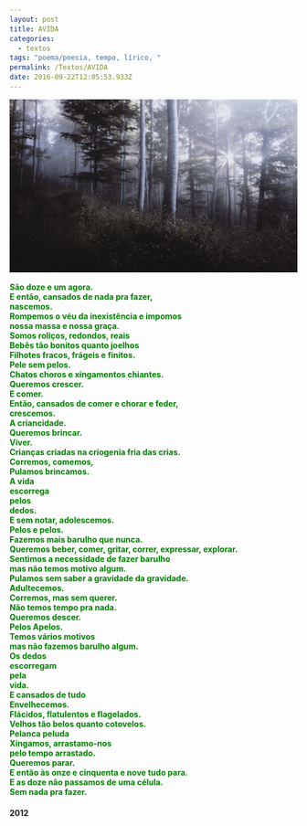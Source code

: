 ```yaml
---
layout: post
title: AVIDA
categories:
  - textos
tags: "poema/poesia, tempo, lírico, "
permalink: /Textos/AVIDA
date: 2016-09-22T12:05:53.933Z
---
```

![](/images/uploads/1_zjkegga9iwuiwxqtsbeqrq.jpeg)


<div style="color:green"><strong>
São doze e um agora.<br/>
E então, cansados de nada pra fazer,<br/>
nascemos.<br/>
Rompemos o véu da inexistência e impomos<br/>
nossa massa e nossa graça.<br/>
Somos roliços, redondos, reais<br/>
Bebês tão bonitos quanto joelhos<br/>
Filhotes fracos, frágeis e finitos.<br/>
Pele sem pelos.<br/>
Chatos choros e xingamentos chiantes.<br/>
Queremos crescer.<br/>
E comer.<br/>
Então, cansados de comer e chorar e feder,<br/>
crescemos.<br/>
A criancidade.<br/>
Queremos brincar.<br/>
Viver.<br/>
Crianças criadas na criogenia fria das crias.<br/>
Corremos, comemos,<br/>
Pulamos brincamos.<br/>
A vida<br/>
escorrega<br/>
pelos<br/>
dedos.<br/>
E sem notar, adolescemos.<br/>
Pelos e pelos.<br/>
Fazemos mais barulho que nunca.<br/>
Queremos beber, comer, gritar, correr, expressar, explorar.<br/>
Sentimos a necessidade de fazer barulho<br/>
mas não temos motivo algum.<br/>
Pulamos sem saber a gravidade da gravidade.<br/>
Adultecemos.<br/>
Corremos, mas sem querer.<br/>
Não temos tempo pra nada.<br/>
Queremos descer.<br/>
Pelos Apelos.<br/>
Temos vários motivos<br/>
mas não fazemos barulho algum.<br/>
Os dedos<br/>
escorregam<br/>
pela<br/>
vida.<br/>
E cansados de tudo<br/>
Envelhecemos.<br/>
Flácidos, flatulentos e flagelados.<br/>
Velhos tão belos quanto cotovelos.<br/>
Pelanca peluda<br/>
Xingamos, arrastamo-nos<br/>
pelo tempo arrastado.<br/>
Queremos parar.<br/>
E então às onze e cinquenta e nove tudo para.<br/>
E as doze não passamos de uma célula.<br/>
Sem nada pra fazer. </strong></div>
    
#### 2012